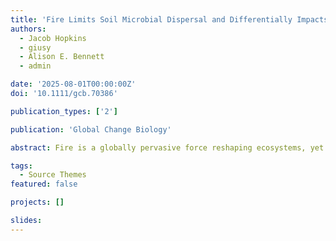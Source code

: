 ```yaml
---
title: 'Fire Limits Soil Microbial Dispersal and Differentially Impacts Bacterial and Fungal Communities'
authors:
  - Jacob Hopkins
  - giusy
  - Alison E. Bennett
  - admin

date: '2025-08-01T00:00:00Z'
doi: '10.1111/gcb.70386'

publication_types: ['2']

publication: 'Global Change Biology'

abstract: Fire is a globally pervasive force reshaping ecosystems, yet its influence on the ecological processes structuring soil microbiomes remains poorly understood. Using a meta-analysis of > 2600 amplicon sequencing samples across 19 global studies, we tested whether fire alters soil microbiome assembly processes, diversity, and ecological selection for pyrophilic specialists. Contrary to prevailing assumptions, we found that fire did not significantly shift ecological selection processes in bacteria or fungi but instead constrained dispersal, particularly reducing dispersal in bacterial and fungal communities and increasing ecological drift in fungi. Despite limited evidence for ecological selection, fire consistently filtered for specialist taxa, increasing their relative abundance across microbial communities. Fire also reduced fungal diversity and evenness, while bacterial communities exhibited greater dominance and loss of rare taxa. These findings support the idea that fire promotes microbial post-fire niche specialization while disrupting dispersal pathways. Our results indicate that increasing fire frequency and severity under climate change may homogenize soil microbial communities, reduce microbial resilience, and constrain ecosystem recovery.

tags:
  - Source Themes
featured: false

projects: []

slides:
---
```

